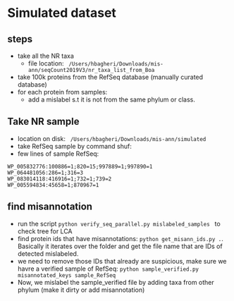 # Simulated dataset

## steps
- take all the NR taxa
  - file location: ``` /Users/hbagheri/Downloads/mis-ann/seqCount2019V3/nr_taxa_list_from_Boa```
- take 100k proteins from the RefSeq database (manually curated database)
- for each protein from samples:
  - add a mislabel s.t it is not from the same phylum or class.


## Take NR sample
* location on disk: ``` /Users/hbagheri/Downloads/mis-ann/simulated```
* take RefSeq sample by command shuf: ```  ```
* few lines of sample RefSeq:

```
WP_005832776:100886=1;820=15;997889=1;997890=1
WP_064481056:286=1;316=3
WP_083014118:416916=1;732=1;739=2
WP_005594834:45658=1;870967=1
```


## find misannotation

* run the script ``` python verify_seq_parallel.py mislabeled_samples  ``` to check tree for LCA
* find protein ids that have misannotations: ``` python get_misann_ids.py . ```. Basically it iterates over the folder and get the file name that are IDs of detected mislabeled.
* we need to remove those IDs that already are suspicious, make sure we havre a verified sample of RefSeq: ``` python sample_verified.py misannotated_keys sample_RefSeq  ```
* Now, we mislabel the sample_verified file by adding taxa from other phylum (make it dirty or add misannotation)
